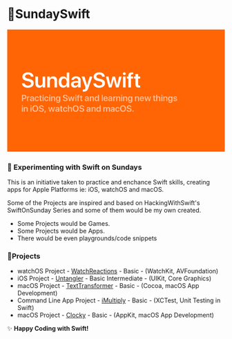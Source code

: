 # :high_brightness:SundaySwift

![Sunday Swift Backdrop](https://github.com/BuckyBoy6399/SundaySwift/blob/master/SundaySwift.jpg)

### :orange_book: Experimenting with Swift on Sundays

This is an initiative taken to practice and enchance Swift skills, creating apps for Apple Platforms ie: iOS, watchOS and macOS.

Some of the Projects are inspired and based on HackingWithSwift's SwiftOnSunday Series and some of them would be my own created.

- Some Projects would be Games.
- Some Projects would be Apps.
- There would be even playgrounds/code snippets

### :page_facing_up:Projects

- watchOS Project - [WatchReactions](https://github.com/BuckyBoy6399/SundaySwift/blob/master/WatchReactions/WatchReactions.md) - Basic - (WatchKit, AVFoundation)
- iOS Project - [Untangler](https://github.com/BuckyBoy6399/SundaySwift/blob/master/Untangler/untangler.md) - Basic Intermediate - (UIKit, Core Graphics)
- macOS Project - [TextTransformer](https://github.com/rajhraval1/SundaySwift/blob/master/TextTransformer/TextTransformer.md) - Basic - (Cocoa, macOS App Development)
- Command Line App Project - [iMultiply](https://github.com/rajhraval1/SundaySwift/blob/master/iMultiply/iMultiply.md) - Basic - (XCTest, Unit Testing in Swift)
- macOS Project - [Clocky](https://github.com/rajhraval1/SundaySwift/blob/master/Clocky/Clocky.md) - Basic - (AppKit, macOS App Development)

:sparkles: **Happy Coding with Swift!**
